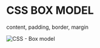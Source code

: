 # CSS BOX MODEL

content, padding, border, margin



![CSS - Box model](https://media.vlpt.us/images/woals3000/post/c06b9ea3-38dc-4c8a-b391-3f06c61e2b73/box-model.png)

